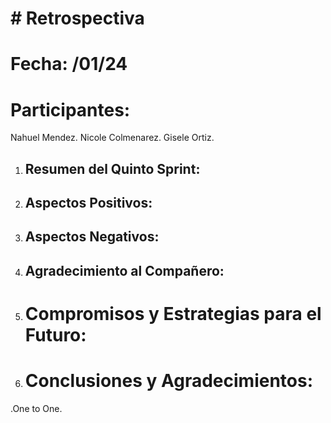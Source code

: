 # # Retrospectiva

# Fecha: /01/24
# Participantes:


Nahuel Mendez.
Nicole Colmenarez.
Gisele Ortiz.


1. ## Resumen del Quinto Sprint:



2. ## Aspectos Positivos:





3. ## Aspectos Negativos:






4. ## Agradecimiento al Compañero:




5. # Compromisos y Estrategias para el Futuro:






6. # Conclusiones y Agradecimientos:






.One to One.
